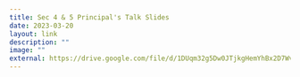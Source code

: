 ```yaml
---
title: Sec 4 & 5 Principal's Talk Slides
date: 2023-03-20
layout: link
description: ""
image: ""
external: https://drive.google.com/file/d/1DUqm32g5Dw0JTjkgHemYhBx2D7WvBKAm/view?usp=share_link
---
```

